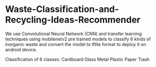 # Waste-Classification-and-Recycling-Ideas-Recommender

We use Convolutional Neural Network (CNN) and transfer learning techniques using mobilenetv2 pre trained models to classify 6 kinds of inorganic waste and convert the model to tflite format to deploy it on android device.

Classification of 6 classes:
Cardboard
Glass
Metal
Plastic
Paper
Trash

